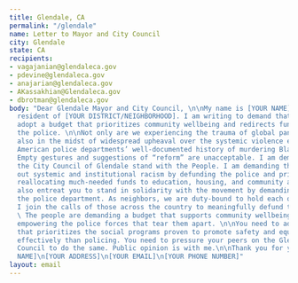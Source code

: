 ```yaml
---
title: Glendale, CA
permalink: "/glendale"
name: Letter to Mayor and City Council
city: Glendale
state: CA
recipients:
- vagajanian@glendaleca.gov
- pdevine@glendaleca.gov
- anajarian@glendaleca.gov
- AKassakhian@Glendaleca.gov
- dbrotman@glendaleca.gov
body: "Dear Glendale Mayor and City Council, \n\nMy name is [YOUR NAME] and I am a
  resident of [YOUR DISTRICT/NEIGHBORHOOD]. I am writing to demand that the City Council
  adopt a budget that prioritizes community wellbeing and redirects funding away from
  the police. \n\nNot only are we experiencing the trauma of global pandemic, we are
  also in the midst of widespread upheaval over the systemic violence embodied by
  American police departments’ well-documented history of murdering Black people.
  Empty gestures and suggestions of “reform” are unacceptable. I am demanding that
  the City Council of Glendale stand with the People. I am demanding that you root
  out systemic and institutional racism by defunding the police and prioritizing and
  reallocating much-needed funds to education, housing, and community and social services.\n\nI
  also entreat you to stand in solidarity with the movement by demanding change from
  the police department. As neighbors, we are duty-bound to hold each other accountable.
  I join the calls of those across the country to meaningfully defund the police.
  \ The people are demanding a budget that supports community wellbeing, rather than
  empowering the police forces that tear them apart. \n\nYou need to adopt a budget
  that prioritizes the social programs proven to promote safety and equity much more
  effectively than policing. You need to pressure your peers on the Glendale City
  Council to do the same. Public opinion is with me.\n\nThank you for your time,\n[YOUR
  NAME]\n[YOUR ADDRESS]\n[YOUR EMAIL]\n[YOUR PHONE NUMBER]"
layout: email
---
```


